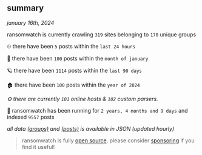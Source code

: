 
## summary
_january 16th, 2024_

ransomwatch is currently crawling `319` sites belonging to `170` unique groups

⏲ there have been `5` posts within the `last 24 hours`

🦈 there have been `100` posts within the `month of january`

🪐 there have been `1114` posts within the `last 90 days`

🏚 there have been `100` posts within the `year of 2024`

_⚙️ there are currently `101` online hosts & `102` custom parsers._

🦕 ransomwatch has been running for `2 years, 4 months and 9 days` and indexed `9557` posts

_all data  [(groups)](http://ransomwhat.telemetry.ltd/groups) and [(posts)](http://ransomwhat.telemetry.ltd/posts) is available in JSON (updated hourly)_

> ransomwatch is fully [open source](https://github.com/joshhighet/ransomwatch#ransomwatch--). please consider [sponsoring](https://github.com/sponsors/joshhighet) if you find it useful!
